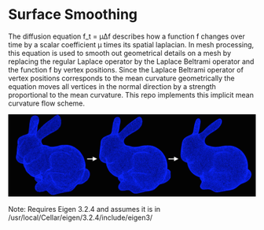 # Surface Smoothing
The diffusion equation f_t = µ∆f describes how a function f changes over time by a scalar coefficient µ times its spatial laplacian. In mesh processing, this equation is used to smooth out geometrical details on a mesh by replacing the regular Laplace operator by the Laplace Beltrami operator and the function f by vertex positions. Since the Laplace Beltrami operator of vertex positions corresponds to the mean curvature geometrically the equation moves all vertices in the normal direction by a strength proportional to the mean curvature. This repo implements this implicit mean curvature flow scheme.

![](smoothing.png)

Note: Requires Eigen 3.2.4 and assumes it is in /usr/local/Cellar/eigen/3.2.4/include/eigen3/
